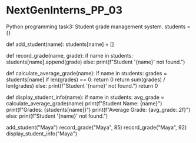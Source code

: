 # NextGenInterns_PP_03
Python programming task3: Student grade management system.
students = {}

def add_student(name):
    students[name] = []

def record_grade(name, grade):
    if name in students:
        students[name].append(grade)
    else:
        print(f"Student '{name}' not found.")

def calculate_average_grade(name):
    if name in students:
        grades = students[name]
        if len(grades) == 0:
            return 0
        return sum(grades) / len(grades)
    else:
        print(f"Student '{name}' not found.")
        return 0

def display_student_info(name):
    if name in students:
        avg_grade = calculate_average_grade(name)
        print(f"Student Name: {name}")
        print(f"Grades: {students[name]}")
        print(f"Average Grade: {avg_grade:.2f}")
    else:
        print(f"Student '{name}' not found.")

add_student("Maya")
record_grade("Maya", 85)
record_grade("Maya", 92)
display_student_info("Maya")
